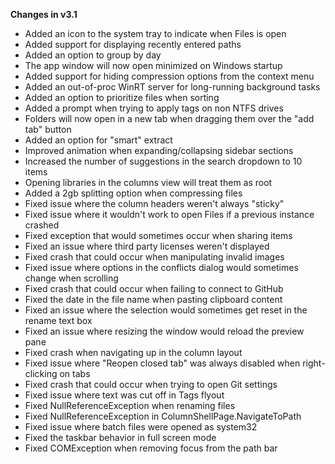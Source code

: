 **Changes in v3.1**

- Added an icon to the system tray to indicate when Files is open
- Added support for displaying recently entered paths
- Added an option to group by day
- The app window will now open minimized on Windows startup
- Added support for hiding compression options from the context menu
- Added an out-of-proc WinRT server for long-running background tasks
- Added an option to prioritize files when sorting
- Added a prompt when trying to apply tags on non NTFS drives
- Folders will now open in a new tab when dragging them over the "add tab" button
- Added an option for "smart" extract
- Improved animation when expanding/collapsing sidebar sections
- Increased the number of suggestions in the search dropdown to 10 items
- Opening libraries in the columns view will treat them as root
- Added a 2gb splitting option when compressing files
- Fixed issue where the column headers weren't always "sticky"
- Fixed issue where it wouldn't work to open Files if a previous instance crashed
- Fixed exception that would sometimes occur when sharing items
- Fixed an issue where third party licenses weren't displayed
- Fixed crash that could occur when manipulating invalid images
- Fixed issue where options in the conflicts dialog would sometimes change when scrolling
- Fixed crash that could occur when failing to connect to GitHub
- Fixed the date in the file name when pasting clipboard content
- Fixed an issue where the selection would sometimes get reset in the rename text box
- Fixed an issue where resizing the window would reload the preview pane
- Fixed crash when navigating up in the column layout
- Fixed issue where "Reopen closed tab" was always disabled when right-clicking on tabs
- Fixed crash that could occur when trying to open Git settings
- Fixed issue where text was cut off in Tags flyout
- Fixed NullReferenceException when renaming files
- Fixed NullReferenceException in ColumnShellPage.NavigateToPath
- Fixed issue where batch files were opened as system32
- Fixed the taskbar behavior in full screen mode
- Fixed COMException when removing focus from the path bar
